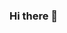### Hi there 👋

<img src="https://images.squarespace-cdn.com/content/v1/5c4e5b6131d4df315bb28528/1592471255405-E4019ITEHR89GU2L02IK/image-asset.gif" alt="">
<!--
**Varadut1/Varadut1** is a ✨ _special_ ✨ repository because its `README.md` (this file) appears on your GitHub profile.

Here are some ideas to get you started:

- 🔭 I’m currently working on ...
- 🌱 I’m currently learning ...
- 👯 I’m looking to collaborate on ...
- 🤔 I’m looking for help with ...
- 💬 Ask me about ...
- 📫 How to reach me: ...
- 😄 Pronouns: ...
- ⚡ Fun fact: ...
-->
